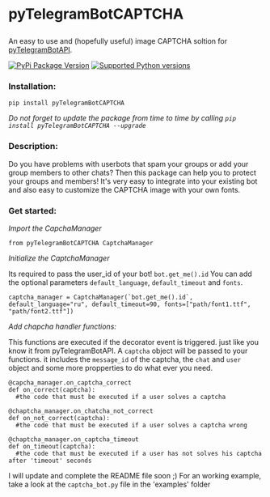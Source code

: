 # <p align="left">pyTelegramBotCAPTCHA

<p align="left">An easy to use and (hopefully useful) image CAPTCHA soltion for <a href="https://github.com/eternnoir/pyTelegramBotAPI">pyTelegramBotAPI</a>.

[![PyPi Package Version](https://img.shields.io/pypi/v/pyTelegramBotCAPTCHA.svg)](https://pypi.python.org/pypi/pyTelegramBotCAPTCHA)
[![Supported Python versions](https://img.shields.io/pypi/pyversions/pyTelegramBotAPI.svg)](https://pypi.python.org/pypi/pyTelegramBotAPI)

### Installation:
```
pip install pyTelegramBotCAPTCHA
```
  
*Do not forget to update the package from time to time by calling 
  `pip install pyTelegramBotCAPTCHA --upgrade`*

  
### Description:
Do you have problems with userbots that spam your groups or add your group members to other chats? 
Then this package can help you to protect your groups and members! 
It's very easy to integrate into your existing bot and also easy to customize the CAPTCHA image with your own fonts.

### Get started:
*Import the CapchaManager*
```
from pyTelegramBotCAPTCHA CaptchaManager
```
*Initialize the CaptchaManager*

Its required to pass the user_id of your bot! `bot.get_me().id`
You can add the optional parameters `default_language`, `default_timeout` and `fonts`.
```
captcha_manager = CaptchaManager(`bot.get_me().id`, default_language="ru", default_timeout=90, fonts=["path/font1.ttf", "path/font2.ttf"])
``` 
*Add chapcha handler functions:*
  
This functions are executed if the decorator event is triggered. just like you know it from pyTelegramBotAPI.
A `captcha` object will be passed to your functions. it includes the `message_id` of the captcha, the `chat` and `user` object
and some more propperties to do what ever you need.
```
@capcha_manager.on_captcha_correct
def on_correct(captcha):
  #the code that must be executed if a user solves a captcha

@chaptcha_manager.on_chatcha_not_correct
def on_not_correct(captcha):
  #the code that must be executed if a user solves a captcha wrong
  
@chaptcha_manager.on_captcha_timeout
def on_timeout(captcha):
  #the code that must be executed if a user has not solves his captcha after 'timeout' seconds
```

I will update and complete the README file soon ;) 
For an working example, take a look at the `captcha_bot.py` file in the 'examples' folder
  
